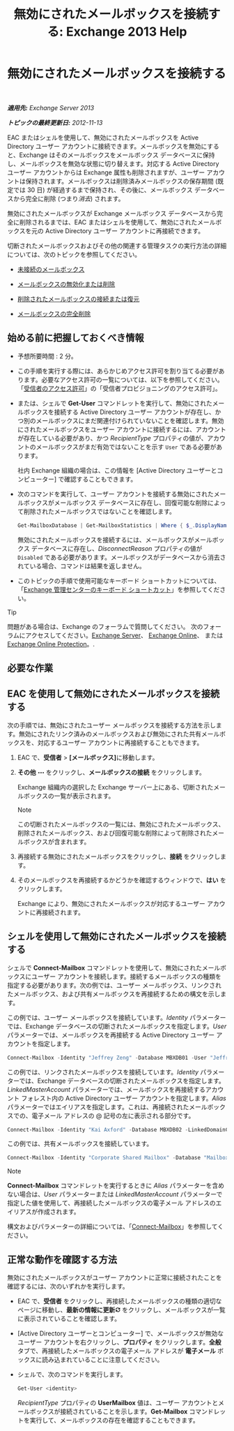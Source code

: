 ﻿---
title: '無効にされたメールボックスを接続する: Exchange 2013 Help'
TOCTitle: 無効にされたメールボックスを接続する
ms:assetid: a8abd399-75fd-4ee2-b2e4-634b55e4f79f
ms:mtpsurl: https://technet.microsoft.com/ja-jp/library/JJ863439(v=EXCHG.150)
ms:contentKeyID: 50555844
ms.date: 04/24/2018
mtps_version: v=EXCHG.150
ms.translationtype: HT
---

# 無効にされたメールボックスを接続する

 

_**適用先:** Exchange Server 2013_

_**トピックの最終更新日:** 2012-11-13_

EAC またはシェルを使用して、無効にされたメールボックスを Active Directory ユーザー アカウントに接続できます。メールボックスを無効にすると、Exchange はそのメールボックスをメールボックス データベースに保持し、メールボックスを無効な状態に切り替えます。対応する Active Directory ユーザー アカウントからは Exchange 属性も削除されますが、ユーザー アカウントは保持されます。メールボックスは削除済みメールボックスの保存期間 (既定では 30 日) が経過するまで保持され、その後に、メールボックス データベースから完全に削除 (つまり*消去*) されます。

無効にされたメールボックスが Exchange メールボックス データベースから完全に削除されるまでは、EAC またはシェルを使用して、無効にされたメールボックスを元の Active Directory ユーザー アカウントに再接続できます。

切断されたメールボックスおよびその他の関連する管理タスクの実行方法の詳細については、次のトピックを参照してください。

  - [未接続のメールボックス](disconnected-mailboxes-exchange-2013-help.md)

  - [メールボックスの無効化または削除](disable-or-delete-a-mailbox-exchange-2013-help.md)

  - [削除されたメールボックスの接続または復元](connect-or-restore-a-deleted-mailbox-exchange-2013-help.md)

  - [メールボックスの完全削除](permanently-delete-a-mailbox-exchange-2013-help.md)

## 始める前に把握しておくべき情報

  - 予想所要時間 : 2 分。

  - この手順を実行する際には、あらかじめアクセス許可を割り当てる必要があります。必要なアクセス許可の一覧については、以下を参照してください。「[受信者のアクセス許可](recipients-permissions-exchange-2013-help.md)」の「受信者プロビジョニングのアクセス許可」。

  - または、シェルで **Get-User** コマンドレットを実行して、無効にされたメールボックスを接続する Active Directory ユーザー アカウントが存在し、かつ別のメールボックスにまだ関連付けられていないことを確認します。無効にされたメールボックスをユーザー アカウントに接続するには、アカウントが存在している必要があり、かつ *RecipientType* プロパティの値が、アカウントのメールボックスがまだ有効ではないことを示す `User` である必要があります。
    
    社内 Exchange 組織の場合は、この情報を \[Active Directory ユーザーとコンピューター\] で確認することもできます。

  - 次のコマンドを実行して、ユーザー アカウントを接続する無効にされたメールボックスがメールボックス データベースに存在し、回復可能な削除によって削除されたメールボックスではないことを確認します。
    
    ```powershell
    Get-MailboxDatabase | Get-MailboxStatistics | Where { $_.DisplayName -eq "<display name>" } | fl DisplayName,Database,DisconnectReason
    ```
    
    無効にされたメールボックスを接続するには、メールボックスがメールボックス データベースに存在し、*DisconnectReason* プロパティの値が `Disabled` である必要があります。メールボックスがデータベースから消去されている場合、コマンドは結果を返しません。

  - このトピックの手順で使用可能なキーボード ショートカットについては、「[Exchange 管理センターのキーボード ショートカット](keyboard-shortcuts-in-the-exchange-admin-center-exchange-online-protection-help.md)」を参照してください。


> [!TIP]
> 問題がある場合は、Exchange のフォーラムで質問してください。 次のフォーラムにアクセスしてください。<A href="https://go.microsoft.com/fwlink/p/?linkid=60612">Exchange Server</A>、 <A href="https://go.microsoft.com/fwlink/p/?linkid=267542">Exchange Online</A>、 または <A href="https://go.microsoft.com/fwlink/p/?linkid=285351">Exchange Online Protection</A>。.



## 必要な作業

## EAC を使用して無効にされたメールボックスを接続する

次の手順では、無効にされたユーザー メールボックスを接続する方法を示します。無効にされたリンク済みのメールボックスおよび無効にされた共有メールボックスを、対応するユーザー アカウントに再接続することもできます。

1.  EAC で、<strong>受信者</strong> \> <strong>\[メールボックス\]</strong>に移動します。

2.  <strong>その他</strong> ![\[その他のオプション\] アイコン](images/JJ150550.5381819e-3b21-4873-8714-e9b956290b28(EXCHG.150).gif "[その他のオプション] アイコン") をクリックし、<strong>メールボックスの接続</strong> をクリックします。
    
    Exchange 組織内の選択した Exchange サーバー上にある、切断されたメールボックスの一覧が表示されます。
    

    > [!NOTE]
    > この切断されたメールボックスの一覧には、無効にされたメールボックス、削除されたメールボックス、および回復可能な削除によって削除されたメールボックスが含まれます。



3.  再接続する無効にされたメールボックスをクリックし、<strong>接続</strong> をクリックします。

4.  そのメールボックスを再接続するかどうかを確認するウィンドウで、<strong>はい</strong> をクリックします。
    
    Exchange により、無効にされたメールボックスが対応するユーザー アカウントに再接続されます。

## シェルを使用して無効にされたメールボックスを接続する

シェルで **Connect-Mailbox** コマンドレットを使用して、無効にされたメールボックスにユーザー アカウントを接続します。接続するメールボックスの種類を指定する必要があります。次の例では、ユーザー メールボックス、リンクされたメールボックス、および共有メールボックスを再接続するための構文を示します。

この例では、ユーザー メールボックスを接続しています。*Identity* パラメーターでは、Exchange データベースの切断されたメールボックスを指定します。*User* パラメーターでは、メールボックスを再接続する Active Directory ユーザー アカウントを指定します。

```powershell
Connect-Mailbox -Identity "Jeffrey Zeng" -Database MBXDB01 -User "Jeffrey Zeng"
```

この例では、リンクされたメールボックスを接続しています。*Identity* パラメーターでは、Exchange データベースの切断されたメールボックスを指定します。*LinkedMasterAccount* パラメーターでは、メールボックスを再接続するアカウント フォレスト内の Active Directory ユーザー アカウントを指定します。*Alias* パラメーターではエイリアスを指定します。これは、再接続されたメールボックスでの、電子メール アドレスの @ 記号の左に表示される部分です。

```powershell
Connect-Mailbox -Identity "Kai Axford" -Database MBXDB02 -LinkedDomainController FabrikamDC01 -LinkedMasterAccount kai.axford@fabrikam.com -Alias kaia
```

この例では、共有メールボックスを接続しています。

```powershell
Connect-Mailbox -Identity "Corporate Shared Mailbox" -Database "Mailbox Database 03" -User "Corporate Shared Mailbox" -Alias corpshared -Shared
```


> [!NOTE]
> <STRONG>Connect-Mailbox</STRONG> コマンドレットを実行するときに <EM>Alias</EM> パラメーターを含めない場合は、<EM>User</EM> パラメーターまたは <EM>LinkedMasterAccount</EM> パラメーターで指定した値を使用して、再接続したメールボックスの電子メール アドレスのエイリアスが作成されます。



構文およびパラメーターの詳細については、「[Connect-Mailbox](https://technet.microsoft.com/ja-jp/library/aa997878\(v=exchg.150\))」を参照してください。

## 正常な動作を確認する方法

無効にされたメールボックスがユーザー アカウントに正常に接続されたことを確認するには、次のいずれかを実行します。

  - EAC で、<strong>受信者</strong> をクリックし、再接続したメールボックスの種類の適切なページに移動し、<strong>最新の情報に更新</strong>![\[最新の情報に更新\] アイコン](images/Dn624163.85f271ca-32a4-426c-842a-d2172567099d(EXCHG.150).gif "[最新の情報に更新] アイコン") をクリックし、メールボックスが一覧に表示されていることを確認します。

  - \[Active Directory ユーザーとコンピューター\] で、メールボックスが無効なユーザー アカウントを右クリックし、<strong>プロパティ</strong> をクリックします。<strong>全般</strong> タブで、再接続したメールボックスの電子メール アドレスが <strong>電子メール</strong> ボックスに読み込まれていることに注意してください。

  - シェルで、次のコマンドを実行します。
    
    ```powershell
    Get-User <identity>
    ```
    
    *RecipientType* プロパティの **UserMailbox** 値は、ユーザー アカウントとメールボックスが接続されていることを示します。**Get-Mailbox** コマンドレットを実行して、メールボックスの存在を確認することもできます。

